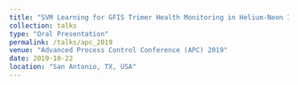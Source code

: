 ```yaml
---
title: "SVM Learning for GFIS Trimer Health Monitoring in Helium-Neon Ion Beam Microscopy"
collection: talks
type: "Oral Presentation"
permalink: /talks/apc_2019
venue: "Advanced Process Control Conference (APC) 2019"
date: 2019-10-22
location: "San Antonio, TX, USA"
---
```

